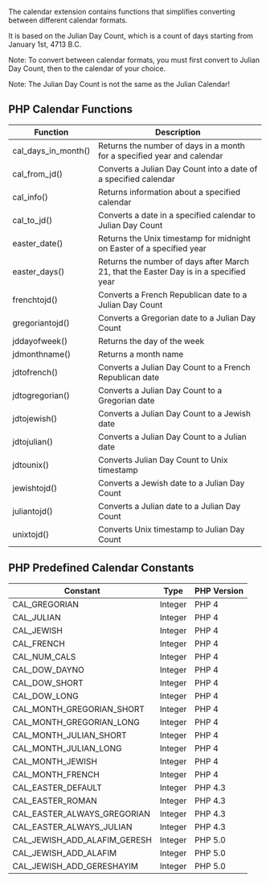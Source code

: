 The calendar extension contains functions that simplifies converting between different calendar formats.

It is based on the Julian Day Count, which is a count of days starting from January 1st, 4713 B.C.

Note: To convert between calendar formats, you must first convert to Julian Day Count, then to the calendar of your choice.

Note: The Julian Day Count is not the same as the Julian Calendar!

## PHP Calendar Functions

|Function|	Description|
|--------|------------|
|cal_days_in_month()	|Returns the number of days in a month for a specified year and calendar|
| cal_from_jd()	|Converts a Julian Day Count into a date of a specified calendar|
| cal_info()	|Returns information about a specified calendar|
| cal_to_jd()	|Converts a date in a specified calendar to Julian Day Count|
| easter_date()	|Returns the Unix timestamp for midnight on Easter of a specified year|
| easter_days()	|Returns the number of days after March 21, that the Easter Day is in a specified year|
| frenchtojd()	|Converts a French Republican date to a Julian Day Count|
| gregoriantojd()	|Converts a Gregorian date to a Julian Day Count|
| jddayofweek()	|Returns the day of the week|
| jdmonthname()	|Returns a month name|
| jdtofrench()	|Converts a Julian Day Count to a French Republican date|
| jdtogregorian()	|Converts a Julian Day Count to a Gregorian date|
| jdtojewish()	|Converts a Julian Day Count to a Jewish date|
| jdtojulian()	|Converts a Julian Day Count to a Julian date|
| jdtounix()	|Converts Julian Day Count to Unix timestamp|
| jewishtojd()	|Converts a Jewish date to a Julian Day Count|
| juliantojd()	|Converts a Julian date to a Julian Day Count|
| unixtojd()	|Converts Unix timestamp to Julian Day Count|

## PHP Predefined Calendar Constants
|Constant	|Type	|PHP Version|
|--------|--------|-----------|
|CAL_GREGORIAN	|Integer|	PHP 4|
|CAL_JULIAN	|Integer|	PHP 4|
|CAL_JEWISH	|Integer|	PHP 4|
|CAL_FRENCH	|Integer|	PHP 4|
|CAL_NUM_CALS	|Integer|	PHP 4|
|CAL_DOW_DAYNO	|Integer|	PHP 4|
|CAL_DOW_SHORT	|Integer|	PHP 4|
|CAL_DOW_LONG	|Integer|	PHP 4|
|CAL_MONTH_GREGORIAN_SHORT	|Integer|	PHP 4|
|CAL_MONTH_GREGORIAN_LONG	|Integer|	PHP 4|
|CAL_MONTH_JULIAN_SHORT	|Integer|	PHP 4|
|CAL_MONTH_JULIAN_LONG	|Integer|	PHP 4|
|CAL_MONTH_JEWISH	|Integer|	PHP 4|
|CAL_MONTH_FRENCH	|Integer|	PHP 4|
|CAL_EASTER_DEFAULT	|Integer|	PHP 4.3|
|CAL_EASTER_ROMAN	|Integer|	PHP 4.3|
|CAL_EASTER_ALWAYS_GREGORIAN	|Integer|	PHP 4.3|
|CAL_EASTER_ALWAYS_JULIAN	|Integer|	PHP 4.3|
|CAL_JEWISH_ADD_ALAFIM_GERESH	|Integer|	PHP 5.0|
|CAL_JEWISH_ADD_ALAFIM	|Integer|	PHP 5.0|
|CAL_JEWISH_ADD_GERESHAYIM	|Integer|	PHP 5.0|
